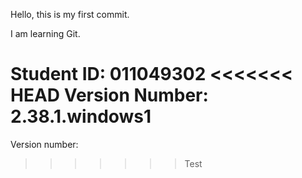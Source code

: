 Hello, this is my first commit.

I am learning Git.

Student ID: 011049302
<<<<<<< HEAD
Version Number: 2.38.1.windows1
=======

Version number: 
>>>>>>> Test

